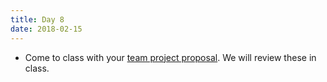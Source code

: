 ```yaml
---
title: Day 8
date: 2018-02-15
---
```


* Come to class with your [team project proposal](https://docs.google.com/document/d/e/2PACX-1vSfrxVt9pepIYY1hbSr8P7mbzhpFuO-gzDMuK-tp1h-cIQw20EfRsjTULlAT706kree1f2WFYodiMRu/pub).
  We will review these in class.
